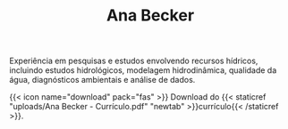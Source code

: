 ﻿---
bio: Mestre em Engenharia de Recursos Hídricos e Ambiental e trabalha com recursos hídricos, incluindo estudos hidrológicos, modelagem hidrodinâmica, qualidade da água, diagnósticos ambientais e análise de dados.
education:
  courses:

  - course: Mestre em Engenharia de Recursos Hídricos e Ambiental
    institution: UFPR
    year: 2021
  - course: Engenheira Civil
    institution: UFPR
    year: 2018
email: "ana.becker.accb@gmail.com"
highlight_name: true
interests:
- Recursos hídricos
- Modelagem hidrodinâmica
- Estudos hidrológicos
- Análise de dados

role: Engenheira de Recursos Hídricos e Meio Ambiente
social:
- icon: envelope
  icon_pack: fas
  link: mailto:ana.becker.accb@gmail.com
- icon: linkedin
  icon_pack: fab
  link: https://www.linkedin.com/in/anaccbecker/
- icon: lattes
  icon_pack: ai
  link: http://lattes.cnpq.br/6054762283835269
- icon: github
  icon_pack: fab
  link: https://github.com/anaccbecker
- icon: youtube
  icon_pack: fab
  link: https://www.youtube.com/channel/UCECEe4mWuE_QBWVV_2SH_bw?app=desktop
- icon: researchgate
  icon_pack: ai
  link: https://www.researchgate.net/profile/Ana-Carolina-Becker
superuser: true
title: Ana Becker
---

Experiência em pesquisas e estudos envolvendo recursos hídricos, incluindo estudos hidrológicos, modelagem hidrodinâmica, qualidade da água, diagnósticos ambientais e análise de dados.

{{< icon name="download" pack="fas" >}} Download do {{< staticref "uploads/Ana Becker - Currículo.pdf" "newtab" >}}currículo{{< /staticref >}}.
